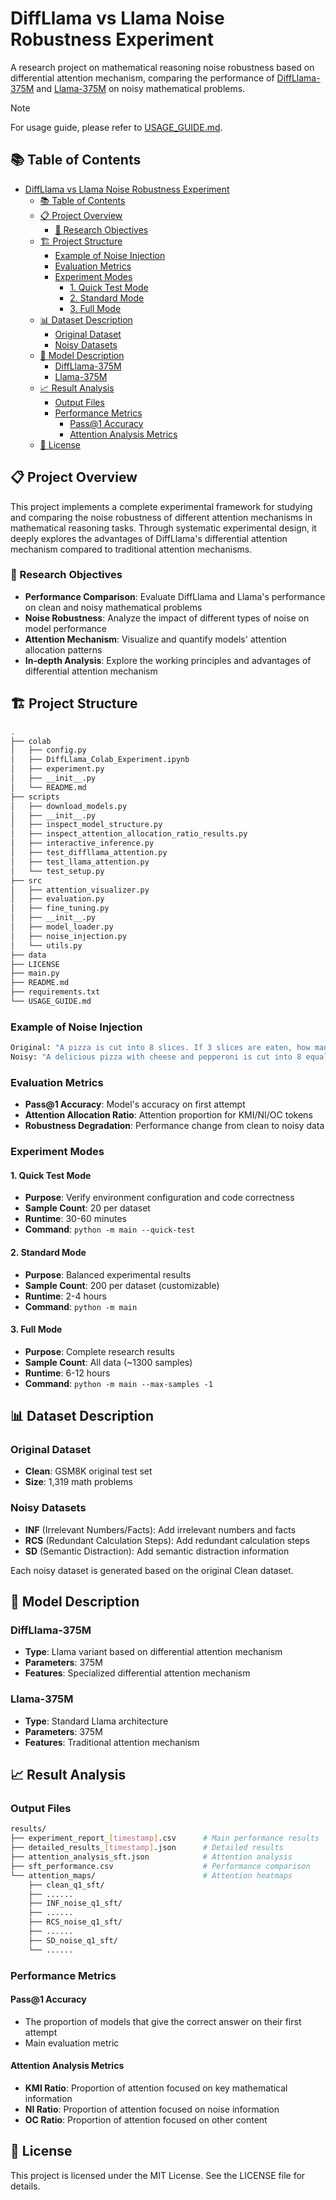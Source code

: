 # DiffLlama vs Llama Noise Robustness Experiment

A research project on mathematical reasoning noise robustness based on differential attention mechanism, comparing the performance of [DiffLlama-375M](https://huggingface.co/reyllama/DiffLlama-375M) and [Llama-375M](https://huggingface.co/reyllama/Llama_375M) on noisy mathematical problems.

> [!NOTE]
> For usage guide, please refer to [USAGE_GUIDE.md](USAGE_GUIDE.md).

## 📚 Table of Contents

- [DiffLlama vs Llama Noise Robustness Experiment](#diffllama-vs-llama-noise-robustness-experiment)
  - [📚 Table of Contents](#-table-of-contents)
  - [📋 Project Overview](#-project-overview)
    - [🎯 Research Objectives](#-research-objectives)
  - [🏗️ Project Structure](#️-project-structure)
    - [Example of Noise Injection](#example-of-noise-injection)
    - [Evaluation Metrics](#evaluation-metrics)
    - [Experiment Modes](#experiment-modes)
      - [1. Quick Test Mode](#1-quick-test-mode)
      - [2. Standard Mode](#2-standard-mode)
      - [3. Full Mode](#3-full-mode)
  - [📊 Dataset Description](#-dataset-description)
    - [Original Dataset](#original-dataset)
    - [Noisy Datasets](#noisy-datasets)
  - [🤖 Model Description](#-model-description)
    - [DiffLlama-375M](#diffllama-375m)
    - [Llama-375M](#llama-375m)
  - [📈 Result Analysis](#-result-analysis)
    - [Output Files](#output-files)
    - [Performance Metrics](#performance-metrics)
      - [Pass@1 Accuracy](#pass1-accuracy)
      - [Attention Analysis Metrics](#attention-analysis-metrics)
  - [📄 License](#-license)

## 📋 Project Overview

This project implements a complete experimental framework for studying and comparing the noise robustness of different attention mechanisms in mathematical reasoning tasks. Through systematic experimental design, it deeply explores the advantages of DiffLlama's differential attention mechanism compared to traditional attention mechanisms.

### 🎯 Research Objectives

- **Performance Comparison**: Evaluate DiffLlama and Llama's performance on clean and noisy mathematical problems
- **Noise Robustness**: Analyze the impact of different types of noise on model performance
- **Attention Mechanism**: Visualize and quantify models' attention allocation patterns
- **In-depth Analysis**: Explore the working principles and advantages of differential attention mechanism

## 🏗️ Project Structure

```bash
.
├── colab
│   ├── config.py
│   ├── DiffLlama_Colab_Experiment.ipynb
│   ├── experiment.py
│   ├── __init__.py
│   └── README.md
├── scripts
│   ├── download_models.py
│   ├── __init__.py
│   ├── inspect_model_structure.py
│   ├── inspect_attention_allocation_ratio_results.py
│   ├── interactive_inference.py
│   ├── test_diffllama_attention.py
│   ├── test_llama_attention.py
│   └── test_setup.py
├── src
│   ├── attention_visualizer.py
│   ├── evaluation.py
│   ├── fine_tuning.py
│   ├── __init__.py
│   ├── model_loader.py
│   ├── noise_injection.py
│   └── utils.py
├── data
├── LICENSE
├── main.py
├── README.md
├── requirements.txt
└── USAGE_GUIDE.md
```

### Example of Noise Injection

```bash
Original: "A pizza is cut into 8 slices. If 3 slices are eaten, how many remain?"
Noisy: "A delicious pizza with cheese and pepperoni is cut into 8 equal slices. The pizza smells great. If 3 slices are eaten quickly, how many slices remain on the plate?"
```

### Evaluation Metrics

- **Pass@1 Accuracy**: Model's accuracy on first attempt
- **Attention Allocation Ratio**: Attention proportion for KMI/NI/OC tokens
- **Robustness Degradation**: Performance change from clean to noisy data

### Experiment Modes

#### 1. Quick Test Mode

- **Purpose**: Verify environment configuration and code correctness
- **Sample Count**: 20 per dataset
- **Runtime**: 30-60 minutes
- **Command**: `python -m main --quick-test`

#### 2. Standard Mode

- **Purpose**: Balanced experimental results
- **Sample Count**: 200 per dataset (customizable)
- **Runtime**: 2-4 hours
- **Command**: `python -m main`

#### 3. Full Mode

- **Purpose**: Complete research results
- **Sample Count**: All data (~1300 samples)
- **Runtime**: 6-12 hours
- **Command**: `python -m main --max-samples -1`

## 📊 Dataset Description

### Original Dataset

- **Clean**: GSM8K original test set
- **Size**: 1,319 math problems

### Noisy Datasets

- **INF** (Irrelevant Numbers/Facts): Add irrelevant numbers and facts
- **RCS** (Redundant Calculation Steps): Add redundant calculation steps
- **SD** (Semantic Distraction): Add semantic distraction information

Each noisy dataset is generated based on the original Clean dataset.

## 🤖 Model Description

### DiffLlama-375M

- **Type**: Llama variant based on differential attention mechanism
- **Parameters**: 375M
- **Features**: Specialized differential attention mechanism

### Llama-375M

- **Type**: Standard Llama architecture
- **Parameters**: 375M
- **Features**: Traditional attention mechanism

## 📈 Result Analysis

### Output Files

```bash
results/
├── experiment_report_[timestamp].csv      # Main performance results
├── detailed_results_[timestamp].json      # Detailed results
├── attention_analysis_sft.json            # Attention analysis
├── sft_performance.csv                    # Performance comparison
└── attention_maps/                        # Attention heatmaps
    ├── clean_q1_sft/
    ├── ......
    ├── INF_noise_q1_sft/
    ├── ......
    ├── RCS_noise_q1_sft/
    ├── ......
    ├── SD_noise_q1_sft/
    └── ......
```

### Performance Metrics

#### Pass@1 Accuracy

- The proportion of models that give the correct answer on their first attempt
- Main evaluation metric

#### Attention Analysis Metrics

- **KMI Ratio**: Proportion of attention focused on key mathematical information
- **NI Ratio**: Proportion of attention focused on noise information
- **OC Ratio**: Proportion of attention focused on other content

## 📄 License

This project is licensed under the MIT License. See the LICENSE file for details.
